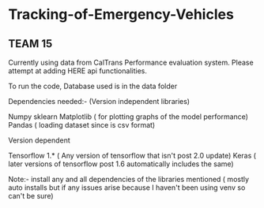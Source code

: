 # Tracking-of-Emergency-Vehicles
## TEAM 15

Currently using data from CalTrans Performance evaluation system.
Please attempt at adding HERE api functionalities.

To run the code,
Database used is in the data folder 

Dependencies needed:- 
(Version independent libraries)

Numpy
sklearn
Matplotlib ( for plotting graphs of the model performance)
Pandas ( loading dataset since is csv format) 

Version dependent 

Tensorflow 1.* ( Any version of tensorflow that isn't post 2.0 update)
Keras ( later versions of tensorflow post 1.6 automatically includes the same)


Note:- install any and all dependencies of the libraries mentioned ( mostly auto installs but if any issues arise because I haven't been using venv so can't be sure)
